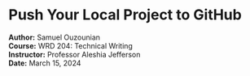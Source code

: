 # Push Your Local Project to GitHub

**Author:** Samuel Ouzounian  
**Course:** WRD 204: Technical Writing  
**Instructor:** Professor Aleshia Jefferson  
**Date:** March 15, 2024 